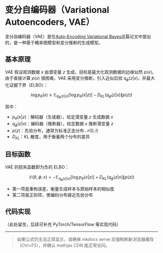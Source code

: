 # 变分自编码器（Variational Autoencoders, VAE）

变分自编码器（VAE）是在[Auto-Encoding Variational Bayes](https://arxiv.org/pdf/1312.6114)这篇论文中提出的，是一种基于概率图模型和变分推断的生成模型。

## 基本原理

VAE 假设观测数据 $x$ 由潜变量 $z$ 生成，目标是最大化观测数据的边缘似然 $p(x)$。由于直接计算 $p(x)$ 很困难，VAE 采用变分推断，引入近似后验 $q_\phi(z|x)$，并最大化证据下界（ELBO）：

$$
\log p_\theta(x) \geq \mathbb{E}_{q_\phi(z|x)} [\log p_\theta(x|z)] - D_{KL}(q_\phi(z|x) \| p(z))
$$

其中：

- $p_\theta(x|z)$：解码器（生成器），给定潜变量 $z$ 生成数据 $x$
- $q_\phi(z|x)$：编码器（推断器），给定数据 $x$ 推断潜变量 $z$
- $p(z)$：先验分布，通常为标准正态分布 $\mathcal{N}(0, I)$
- $D_{KL}$：KL 散度，用于衡量两个分布的差异

## 目标函数

VAE 的损失函数即为负的 ELBO：

$$
\mathcal{L}(\theta, \phi; x) = -\mathbb{E}_{q_\phi(z|x)} [\log p_\theta(x|z)] + D_{KL}(q_\phi(z|x) \| p(z))
$$

- 第一项是重构误差，衡量生成样本与原始样本的相似度
- 第二项是正则项，使编码分布接近先验分布

## 代码实现

（此处留空，后续可补充 PyTorch/TensorFlow 等实现代码）

---

> 如果公式仍无法正常显示，请确保 mkdocs serve 后强制刷新浏览器缓存（Ctrl+F5），并确认 mathjax CDN 能正常访问。